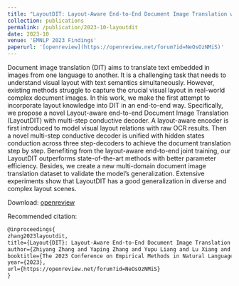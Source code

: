 ```yaml
---
title: "LayoutDIT: Layout-Aware End-to-End Document Image Translation with Multi-Step Conductive Decoder"
collection: publications
permalink: /publication/2023-10-layoutdit
date: 2023-10
venue: 'EMNLP 2023 Findings'
paperurl: '[openreview](https://openreview.net/forum?id=NeOsOzNMiS)'
---
```

Document image translation (DIT) aims to translate text embedded in images from one language to another.
It is a challenging task that needs to understand visual layout with text semantics simultaneously.
However, existing methods struggle to capture the crucial visual layout in real-world complex document images.
In this work, we make the first attempt to incorporate layout knowledge into DIT in an end-to-end way.
Specifically, we propose a novel Layout-aware end-to-end Document Image Translation (LayoutDIT) with multi-step conductive decoder.
A layout-aware encoder is first introduced to model visual layout relations with raw OCR results.
Then a novel multi-step conductive decoder is unified with hidden states conduction across three step-decoders to achieve the document translation step by step.
Benefiting from the layout-aware end-to-end joint training, our LayoutDIT outperforms state-of-the-art methods with better parameter efficiency.
Besides, we create a new multi-domain document image translation dataset to validate the model’s generalization.
Extensive experiments show that LayoutDIT has a good generalization in diverse and complex layout scenes.

Download: [openreview](https://openreview.net/forum?id=NeOsOzNMiS)

Recommended citation:
```latex
@inproceedings{
zhang2023layoutdit,
title={Layout{DIT}: Layout-Aware End-to-End Document Image Translation with Multi-Step Conductive Decoder},
author={Zhiyang Zhang and Yaping Zhang and Yupu Liang and Lu Xiang and Yang Zhao and Yu Zhou and Chengqing Zong},
booktitle={The 2023 Conference on Empirical Methods in Natural Language Processing},
year={2023},
url={https://openreview.net/forum?id=NeOsOzNMiS}
}
```
